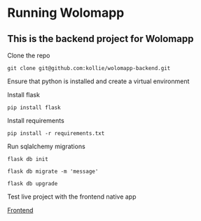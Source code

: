 # Running Wolomapp 

## This is the backend project for Wolomapp

Clone the repo

```
git clone git@github.com:kollie/wolomapp-backend.git
```

Ensure that python is installed and create a virtual environment

Install flask

```
pip install flask
```

Install requirements

```
pip install -r requirements.txt
```

Run sqlalchemy migrations

```
flask db init

flask db migrate -m 'message'

flask db upgrade
```

Test live project with the frontend native app


[Frontend](https://github.com/kollie/wolomapp-backend)

